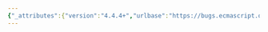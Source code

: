 ```yaml
---
{"_attributes":{"version":"4.4.4+","urlbase":"https://bugs.ecmascript.org/","maintainer":"dherman@mozilla.com"},"bug":{"bug_id":4464,"creation_ts":"2015-08-21 11:10:00 -0700","short_desc":"9.4.3.1 [[GetOwnProperty]]: Missing comma in step 3","delta_ts":"2015-10-23 12:18:04 -0700","product":"ECMA-262 Edition 6","component":"editorial issues","version":"unspecified","rep_platform":"All","op_sys":"All","bug_status":"RESOLVED","resolution":"FIXED","priority":"Normal","bug_severity":"normal","everconfirmed":true,"reporter":{"uid":"andrebargull","name":"André Bargull"},"assigned_to":{"uid":"allen","name":"Allen Wirfs-Brock"},"cc":"brterlso","long_desc":[{"commentid":14624,"comment_count":0,"who":{"uid":"andrebargull","name":"André Bargull"},"bug_when":"2015-08-21 11:10:08 -0700","thetext":"9.4.3.1 [[GetOwnProperty]] ( P )\n\nAdd comma before \"return desc\" in step 3."},{"commentid":14828,"comment_count":1,"who":{"uid":"brterlso","name":"Brian Terlson"},"bug_when":"2015-10-23 12:18:04 -0700","thetext":"Fixed in ES2016 Draft."}]}}
---
```


